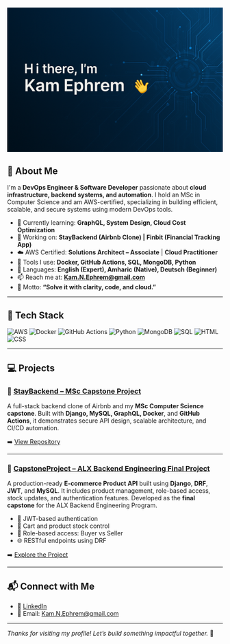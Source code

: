 ![Banner](https://github.com/kamcode1/kamcode1/blob/main/assets/kam-banner.png?raw=true)

## 🚀 About Me

I'm a **DevOps Engineer & Software Developer** passionate about **cloud infrastructure, backend systems, and automation**. I hold an MSc in Computer Science and am AWS-certified, specializing in building efficient, scalable, and secure systems using modern DevOps tools.

- 🌱 Currently learning: **GraphQL, System Design, Cloud Cost Optimization**
- 🔭 Working on: **StayBackend (Airbnb Clone) | Finbit (Financial Tracking App)**
- ☁️ AWS Certified: **Solutions Architect – Associate** | **Cloud Practitioner**
- 🧰 Tools I use: **Docker, GitHub Actions, SQL, MongoDB, Python**
- 💬 Languages: **English (Expert), Amharic (Native), Deutsch (Beginner)**
- 📫 Reach me at: **Kam.N.Ephrem@gmail.com**
- 🧠 Motto: **“Solve it with clarity, code, and cloud.”**

---

## 🧠 Tech Stack

![AWS](https://img.shields.io/badge/-AWS-232F3E?style=flat-square&logo=amazon-aws&logoColor=white)
![Docker](https://img.shields.io/badge/-Docker-2496ED?style=flat-square&logo=docker&logoColor=white)
![GitHub Actions](https://img.shields.io/badge/-GitHub%20Actions-2088FF?style=flat-square&logo=github-actions&logoColor=white)
![Python](https://img.shields.io/badge/-Python-3776AB?style=flat-square&logo=python&logoColor=white)
![MongoDB](https://img.shields.io/badge/-MongoDB-47A248?style=flat-square&logo=mongodb&logoColor=white)
![SQL](https://img.shields.io/badge/-SQL-4479A1?style=flat-square&logo=postgresql&logoColor=white)
![HTML](https://img.shields.io/badge/-HTML-E34F26?style=flat-square&logo=html5&logoColor=white)
![CSS](https://img.shields.io/badge/-CSS-1572B6?style=flat-square&logo=css3&logoColor=white)

---

## 💻 Projects

### 🔹 [StayBackend – MSc Capstone Project](https://github.com/kamnoahephrem/staybackend)

A full-stack backend clone of Airbnb and my **MSc Computer Science capstone**. Built with **Django, MySQL, GraphQL, Docker**, and **GitHub Actions**, it demonstrates secure API design, scalable architecture, and CI/CD automation.

➡️ [View Repository](https://github.com/kamnoahephrem/staybackend)

---

### 🔹 [CapstoneProject – ALX Backend Engineering Final Project](https://github.com/kamcode1/CapstoneProject)

A production-ready **E-commerce Product API** built using **Django**, **DRF**, **JWT**, and **MySQL**. It includes product management, role-based access, stock updates, and authentication features. Developed as the **final capstone** for the ALX Backend Engineering Program.

- 🔐 JWT-based authentication
- 🛒 Cart and product stock control
- 👥 Role-based access: Buyer vs Seller
- 🌐 RESTful endpoints using DRF

➡️ [Explore the Project](https://github.com/kamcode1/CapstoneProject)

---

## 📬 Connect with Me

- 💼 [LinkedIn](https://www.linkedin.com/in/KamNoahEphrem)
- 📧 Email: [Kam.N.Ephrem@gmail.com](mailto:Kam.N.Ephrem@gmail.com)

---

*Thanks for visiting my profile! Let’s build something impactful together.* 🚀
